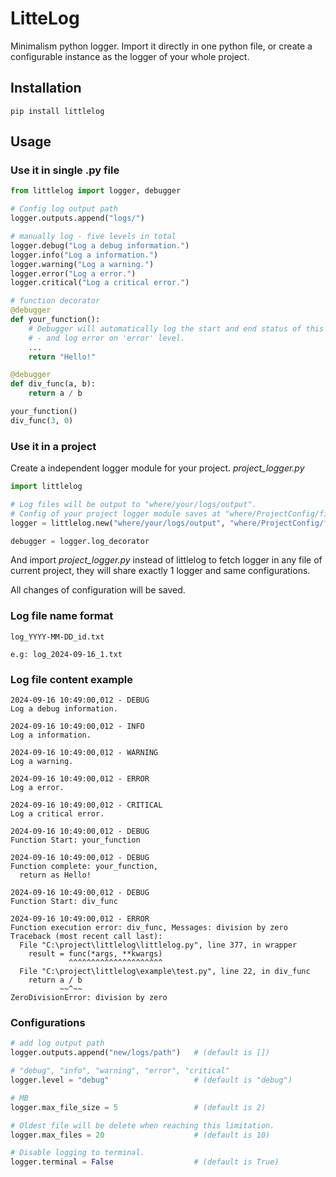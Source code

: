 # LitteLog
Minimalism python logger. Import it directly in one python file, or create a configurable instance as the logger of your whole project.

## Installation
```
pip install littlelog
```

## Usage

### Use it in single .py file
```python
from littlelog import logger, debugger

# Config log output path
logger.outputs.append("logs/")

# manually log - five levels in total
logger.debug("Log a debug information.")
logger.info("Log a information.")
logger.warning("Log a warning.")
logger.error("Log a error.")
logger.critical("Log a critical error.")

# function decorator
@debugger
def your_function():
    # Debugger will automatically log the start and end status of this function on 'debug' level,
    # - and log error on 'error' level.
    ...
    return "Hello!"

@debugger
def div_func(a, b):
    return a / b

your_function()
div_func(3, 0)
```

### Use it in a project
Create a independent logger module for your project.
*project_logger.py*
```python
import littlelog

# Log files will be output to "where/your/logs/output".
# Config of your project logger module saves at "where/ProjectConfig/file/stay"
logger = littlelog.new("where/your/logs/output", "where/ProjectConfig/file/stay")

debugger = logger.log_decorator
```
And import *project_logger.py* instead of littlelog to fetch logger in any file of current project,
they will share exactly 1 logger and same configurations.

All changes of configuration will be saved.

### Log file name format
```
log_YYYY-MM-DD_id.txt

e.g: log_2024-09-16_1.txt
```

### Log file content example
```
2024-09-16 10:49:00,012 - DEBUG
Log a debug information.

2024-09-16 10:49:00,012 - INFO
Log a information.

2024-09-16 10:49:00,012 - WARNING
Log a warning.

2024-09-16 10:49:00,012 - ERROR
Log a error.

2024-09-16 10:49:00,012 - CRITICAL
Log a critical error.

2024-09-16 10:49:00,012 - DEBUG
Function Start: your_function

2024-09-16 10:49:00,012 - DEBUG
Function complete: your_function, 
  return as Hello!

2024-09-16 10:49:00,012 - DEBUG
Function Start: div_func

2024-09-16 10:49:00,012 - ERROR
Function execution error: div_func, Messages: division by zero
Traceback (most recent call last):
  File "C:\project\littlelog\littlelog.py", line 377, in wrapper
    result = func(*args, **kwargs)
             ^^^^^^^^^^^^^^^^^^^^^
  File "C:\project\littlelog\example\test.py", line 22, in div_func
    return a / b
           ~~^~~
ZeroDivisionError: division by zero
```

### Configurations
```python
# add log output path
logger.outputs.append("new/logs/path")   # (default is [])

# "debug", "info", "warning", "error", "critical"
logger.level = "debug"                   # (default is "debug")

# MB           
logger.max_file_size = 5                 # (default is 2)

# Oldest file will be delete when reaching this limitation.
logger.max_files = 20                    # (default is 10)

# Disable logging to terminal.
logger.terminal = False                  # (default is True)
```



